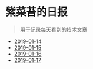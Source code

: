 # 紫菜苔的日报

> 用于记录每天看到的技术文章

* [2019-01-14](docs/2019-01-14)
* [2019-01-15](docs/2019-01-15)
* [2019-01-16](docs/2019-01-16)
* [2019-01-17](docs/2019-01-17)
